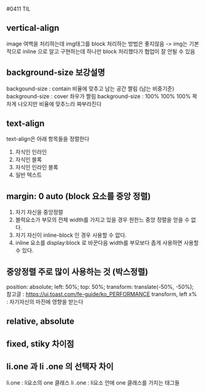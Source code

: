 #0411 TIL

## vertical-align

image 여백을 처리하는데 img태그를 block 처리하는 방법은 좋지않음
-> img는 기본적으로 inline 으로 알고 구현하는데 하나만 block 처리했다가
협업이 잘 안될 수 있음

## background-size 보강설명

backgound-size : contain
비율에 맞추고 남는 공간 짤림 (남는 비중기준)
background-size : cover
좌우가 짤림
background-size : 100% 100%
100% 꽉차게 나오지만 비율에 맞추느라 짜부라진다

## text-align

text-align은 아래 항목들을 정렬한다

1.  자식인 인라인
2.  자식인 블록
3.  자식인 인라인 블록
4.  일반 텍스트

## margin: 0 auto (block 요소를 중앙 정렬)

1. 자기 자신을 중앙정렬
2. 블럭요소가 부모의 전체 width를 가지고 있을 경우 원한느 중앙 정렬을
   얻을 수 없다.
3. 자기 자신이 inline-block 인 경우 사용할 수 없다.
4. inline 요소를 display:block 로 바꾼다음 width를 부모보다 좁게 사용하면 사용할 수 있다.

## 중앙정렬 주로 많이 사용하는 것 (박스정렬)

position: absolute;
left: 50%;
top: 50%;
transform: translate(-50%, -50%);
참고글 : https://ui.toast.com/fe-guide/ko_PERFORMANCE
transform, left x% : 자기자신의 마진에 영향을 받는다

## relative, absolute

## fixed, stiky 차이점

## li.one 과 li .one 의 선택자 차이

li.one : li요소의 one 클래스
li .one : li요소 안에 one 클래스를 가지는 태그들
